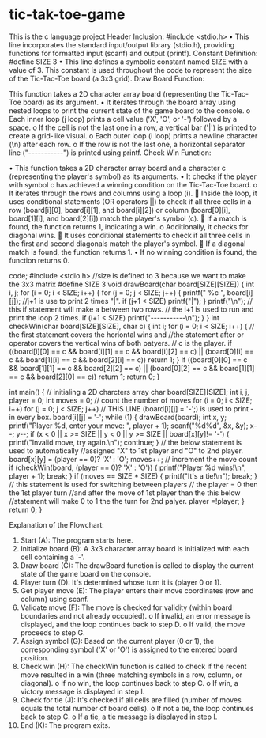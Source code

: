 # tic-tak-toe-game
This is the c language project
Header Inclusion:
                #include <stdio.h>
•	This line incorporates the standard input/output library (stdio.h), providing functions for formatted input (scanf) and output (printf).
Constant Definition:
              #define SIZE 3
•	This line defines a symbolic constant named SIZE with a value of 3. This constant is used throughout the code to represent the size of the Tic-Tac-Toe board (a 3x3 grid).
Draw Board Function:
 
This function takes a 2D character array board (representing the Tic-Tac-Toe board) as its argument.
•	It iterates through the board array using nested loops to print the current state of the game board to the console. 
o	Each inner loop (j loop) prints a cell value ('X', 'O', or '-') followed by a space.
o	If the cell is not the last one in a row, a vertical bar ('|') is printed to create a grid-like visual.
o	Each outer loop (i loop) prints a newline character (\n) after each row.
o	If the row is not the last one, a horizontal separator line ("-----------") is printed using printf.
Check Win Function:
 
•	This function takes a 2D character array board and a character c (representing the player's symbol) as its arguments.
•	It checks if the player with symbol c has achieved a winning condition on the Tic-Tac-Toe board. 
o	It iterates through the rows and columns using a loop (i). 
	Inside the loop, it uses conditional statements (OR operators ||) to check if all three cells in a row (board[i][0], board[i][1], and board[i][2]) or column (board[0][i], board[1][i], and board[2][i]) match the player's symbol (c). 
	If a match is found, the function returns 1, indicating a win.
o	Additionally, it checks for diagonal wins. 
	It uses conditional statements to check if all three cells in the first and second diagonals match the player's symbol. 
	If a diagonal match is found, the function returns 1.
•	If no winning condition is found, the function returns 0.

code;
#include <stdio.h>
//size is defined to 3 because we want to make the 3x3 matrix
#define SIZE 3
void drawBoard(char board[SIZE][SIZE]) {
    int i, j;
    for (i = 0; i < SIZE; i++) {
        for (j = 0; j < SIZE; j++) {
            printf(" %c ", board[i][j]);
            //j+1 is use to print 2 times "|".
            if (j+1 < SIZE)
                printf("|");
        }
        printf("\n");
         // this if statement will make a between two rows.
        // the i+1 is used to run and print the loop 2 times.
        if (i+1 < SIZE)
            printf("-----------\n");
    }
}
int checkWin(char board[SIZE][SIZE], char c) {
    int i;
    for (i = 0; i < SIZE; i++) {
          // the first statement covers the horiontal wins and 
        //the statement after or operator covers  the vertical wins of both patyers.
        // c is the player.
        if ((board[i][0] == c && board[i][1] == c && board[i][2] == c) ||
            (board[0][i] == c && board[1][i] == c && board[2][i] == c))
            return 1;
    }
    if ((board[0][0] == c && board[1][1] == c && board[2][2] == c) ||
        (board[0][2] == c && board[1][1] == c && board[2][0] == c))
        return 1;
    return 0;
}

int main() {
    // initialing a 2D  charcters array 
    char board[SIZE][SIZE];
    int i, j, player = 0;
    int moves = 0; // count the number of moves
    for (i = 0; i < SIZE; i++)
        for (j = 0; j < SIZE; j++)
         // THIS LINE (board[i][j] = '-';) is used to print - in every box.
            board[i][j] = '-';
    while (1) {
        drawBoard(board);
        int x, y;
        printf("Player %d, enter your move: ", player + 1);
        scanf("%d%d", &x, &y);
        x--; y--;
        if (x < 0 || x >= SIZE || y < 0 || y >= SIZE || board[x][y]!= '-') {
            printf("Invalid move, try again.\n");
            continue;
        }
         // the below statement is used to automatically 
        //assigned  "X" to 1st player and "O" to 2nd player.
        board[x][y] = (player == 0)? 'X' : 'O';
        moves++; // increment the move count
        if (checkWin(board, (player == 0)? 'X' : 'O')) {
            printf("Player %d wins!\n", player + 1);
            break;
        }
        if (moves == SIZE * SIZE) {
            printf("It's a tie!\n");
            break;
        }
         // this statement is used for switching between players
        // the player = 0 then the 1st player turn
        //and after the move of 1st player than the this below 
        //statement will make 0 to 1 the the turn for 2nd palyer.
        player =!player;
    }
    return 0;
}

Explanation of the Flowchart:
1.	Start (A): The program starts here.
2.	Initialize board (B): A 3x3 character array board is initialized with each cell containing a '-'.
3.	Draw board (C): The drawBoard function is called to display the current state of the game board on the console.
4.	Player turn (D): It's determined whose turn it is (player 0 or 1).
5.	Get player move (E): The player enters their move coordinates (row and column) using scanf.
6.	Validate move (F): The move is checked for validity (within board boundaries and not already occupied). 
o	If invalid, an error message is displayed, and the loop continues back to step D.
o	If valid, the move proceeds to step G.
7.	Assign symbol (G): Based on the current player (0 or 1), the corresponding symbol ('X' or 'O') is assigned to the entered board position.
8.	Check win (H): The checkWin function is called to check if the recent move resulted in a win (three matching symbols in a row, column, or diagonal). 
o	If no win, the loop continues back to step C.
o	If win, a victory message is displayed in step I.
9.	Check for tie (J): It's checked if all cells are filled (number of moves equals the total number of board cells). 
o	If not a tie, the loop continues back to step C.
o	If a tie, a tie message is displayed in step I.
10.	End (K): The program exits.

